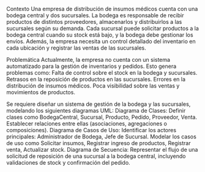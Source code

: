 Contexto
Una empresa de distribución de insumos médicos cuenta con una bodega central y dos sucursales. La bodega es responsable de recibir productos de distintos proveedores, almacenarlos y distribuirlos a las sucursales según su demanda.
Cada sucursal puede solicitar productos a la bodega central cuando su stock está bajo, y la bodega debe gestionar los envíos. Además, la empresa necesita un control detallado del inventario en cada ubicación y registrar las ventas de las sucursales.


Problemática
Actualmente, la empresa no cuenta con un sistema automatizado para la gestión de inventarios y pedidos. Esto genera problemas como:
Falta de control sobre el stock en la bodega y sucursales.
Retrasos en la reposición de productos en las sucursales.
Errores en la distribución de insumos médicos.
Poca visibilidad sobre las ventas y movimientos de productos.


Se requiere diseñar un sistema de gestión de la bodega y las sucursales, modelando los siguientes diagramas UML:
Diagrama de Clases:
Definir clases como BodegaCentral, Sucursal, Producto, Pedido, Proveedor, Venta.
Establecer relaciones entre ellas (asociaciones, agregaciones o composiciones).
Diagrama de Casos de Uso:
Identificar los actores principales: Administrador de Bodega, Jefe de Sucursal.
Modelar los casos de uso como Solicitar insumos, Registrar ingreso de productos, Registrar venta, Actualizar stock.
Diagrama de Secuencia:
Representar el flujo de una solicitud de reposición de una sucursal a la bodega central, incluyendo validaciones de stock y confirmación del pedido.



